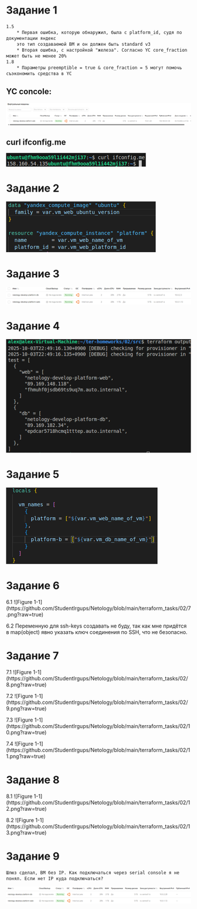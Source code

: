 # Задание 1
	1.5
		* Первая ошибка, которую обнаружил, была с platform_id, судя по документации яндекс 
		это тип создаваемой ВМ и он должен быть standard v3
		* Вторая ошибка, с настройкой "железа". Согласно YC core_fraction может быть не менее 20%
	1.8
		* Параметры preemptible = true & core_fraction = 5 могут помочь съэкономить средства в YC
		

## YC concole:
![Figure 1-1](https://github.com/StudentIrgups/Netology/blob/main/terraform_tasks/02/1.png?raw=true)
	
## curl ifconfig.me
![Figure 1-1](https://github.com/StudentIrgups/Netology/blob/main/terraform_tasks/02/2.png?raw=true)

# Задание 2
![Figure 1-1](https://github.com/StudentIrgups/Netology/blob/main/terraform_tasks/02/3.png?raw=true)

# Задание 3
![Figure 1-1](https://github.com/StudentIrgups/Netology/blob/main/terraform_tasks/02/4.png?raw=true)

# Задание 4
![Figure 1-1](https://github.com/StudentIrgups/Netology/blob/main/terraform_tasks/02/5.png?raw=true)

# Задание 5
![Figure 1-1](https://github.com/StudentIrgups/Netology/blob/main/terraform_tasks/02/6.png?raw=true)

# Задание 6
<p>
6.1
![Figure 1-1](https://github.com/StudentIrgups/Netology/blob/main/terraform_tasks/02/7.png?raw=true)
</p>
<p>
6.2
Переменную для ssh-keys создавать не буду, так как мне придётся в map(object) явно указать ключ
соединения по SSH, что не безопасно.
</p>
	
# Задание 7
<p>
7.1 
![Figure 1-1](https://github.com/StudentIrgups/Netology/blob/main/terraform_tasks/02/8.png?raw=true)	
</p>
<p>
7.2
![Figure 1-1](https://github.com/StudentIrgups/Netology/blob/main/terraform_tasks/02/9.png?raw=true)	
</p>
<p>
7.3
![Figure 1-1](https://github.com/StudentIrgups/Netology/blob/main/terraform_tasks/02/10.png?raw=true)
</p>
<p>
7.4
![Figure 1-1](https://github.com/StudentIrgups/Netology/blob/main/terraform_tasks/02/11.png?raw=true)			
</p>

# Задание 8
<p>
8.1 
![Figure 1-1](https://github.com/StudentIrgups/Netology/blob/main/terraform_tasks/02/12.png?raw=true)	
</p>
<p>
8.2
![Figure 1-1](https://github.com/StudentIrgups/Netology/blob/main/terraform_tasks/02/13.png?raw=true)	
</p>

# Задание 9
	Шлюз сделал, ВМ без IP. Как подключаться через serial console я не понял. Если нет IP куда подключаться?
![Figure 1-1](https://github.com/StudentIrgups/Netology/blob/main/terraform_tasks/02/14.png?raw=true)	